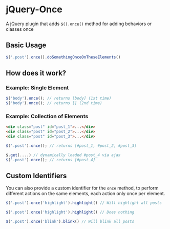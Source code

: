 jQuery-Once
===========

A jQuery plugin that adds `$().once()` method for adding behaviors or classes once

## Basic Usage

```js
$('.post').once().doSomethingOnceOnTheseElements()
```

## How does it work?

### Example: Single Element

```js
$('body').once(); // returns [body] (1st time)
$('body').once(); // returns [] (2nd time)
```

### Example: Collection of Elements

```html
<div class="post" id="post_1">...</div>
<div class="post" id="post_2">...</div>
<div class="post" id="post_3">...</div>
```

```js
$('.post').once(); // returns [#post_1, #post_2, #post_3]

$.get(....) // dynamically loaded #post_4 via ajax
$('.post').once(); // returns [#post_4]
```

## Custom Identifiers

You can also provide a custom identifier for the `once` method, to perform different actions on the same elements, each action only once per element.

```js
$('.post').once('highlight').highlight() // Will highlight all posts

$('.post').once('highlight').highlight() // Does nothing

$('.post').once('blink').blink() // Will blink all posts
```